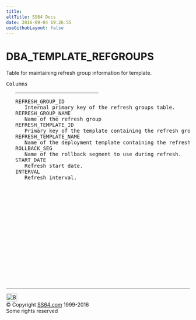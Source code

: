 ```yaml
---
title:
altTitle: SS64 Docs
date: 2016-09-04 19:26:55
useGithubLayout: false
---
```

<!-- #BeginLibraryItem "/Library/head_orad.lbi" --><!-- #EndLibraryItem --><h1>DBA_TEMPLATE_REFGROUPS </h1><p> Table for maintaining refresh group information for template. </p> 
 
<pre>Columns
   ___________________________
 
   REFRESH_GROUP_ID
      Internal primary key of the refresh groups table.
   REFRESH_GROUP_NAME
      Name of the refresh group
   REFRESH_TEMPLATE_ID
      Primary key of the template containing the refresh group.
   REFRESH_TEMPLATE_NAME
      Name of the deployment template containing the refresh group.
   ROLLBACK_SEG
      Name of the rollback segment to use during refresh.
   START_DATE
      Refresh start date.
   INTERVAL
      Refresh interval.

</pre><!-- #BeginLibraryItem "/Library/foot_orad.lbi" --><p>
<!-- oracle-footer -->
<ins class="adsbygoogle" style="display:inline-block;width:300px;height:250px" data-ad-client="ca-pub-6140977852749469" data-ad-slot="4275490898"></ins>
<script>
(adsbygoogle = window.adsbygoogle || []).push({});
</script></p>
<hr>
<div id="bl" class="footer"><a href="DBA_TEMPLATE_REFGROUPS.html#"><img src="../images/top.png" width="30" height="22" alt="Back to the Top"></a></div>
<div id="br" class="footer, tagline">© Copyright <a href="../index.html">SS64.com</a> 1999-2016<br>
Some rights reserved</div>
<!-- #EndLibraryItem -->

